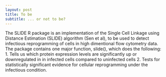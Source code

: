 ```yaml
---
layout: post
title: To be
subtitle: ... or not to be?
---
```


The SLIDE R package is an implementation of the Single Cell Linkage using Distance Estimation (SLIDE) algorithm (Sen et al), to be used to detect infectious reprogramming of cells in high dimentional flow cytometry data. The package contains one major function, slide(), which does the following: 1. Tells us which protein expression levels are significantly up or downregulated in in infected cells compared to uninfected cells 2. Tests for statistically significant evidence for cellular reprogramming under the infectious condition.
